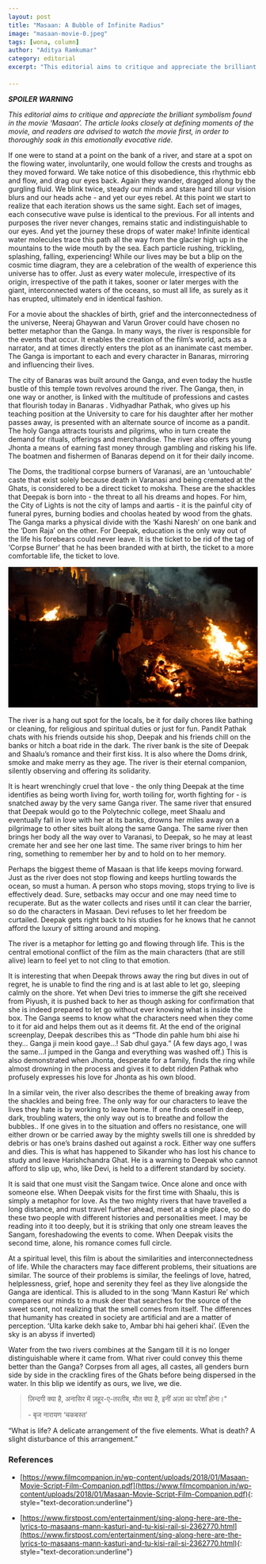 ```yaml
---
layout: post
title: "Masaan: A Bubble of Infinite Radius"
image: "masaan-movie-0.jpeg"
tags: [wona, column]
author: "Aditya Ramkumar"
category: editorial
excerpt: "This editorial aims to critique and appreciate the brilliant symbolism found in the movie ‘Masaan’. The article looks closely at defining moments of the movie, and readers are advised to watch the movie first, in order to thoroughly soak in this emotionally evocative ride."

---
```


***SPOILER WARNING***

*This editorial aims to critique and appreciate the brilliant symbolism found in the movie ‘Masaan’. The article looks closely at defining moments of the movie, and readers are advised to watch the movie first, in order to thoroughly soak in this emotionally evocative ride.*

If one were to stand at a point on the bank of a river, and stare at a spot on the flowing water, involuntarily, one would follow the crests and troughs as they moved forward. We take notice of this disobedience, this rhythmic ebb and flow, and drag our eyes back. Again they wander, dragged along by the gurgling fluid. We blink twice, steady our minds and stare hard till our vision blurs and our heads ache - and yet our eyes rebel. At this point we start to realize that each iteration shows us the same sight. Each set of images, each consecutive wave pulse is identical to the previous. For all intents and purposes the river never changes, remains static and indistinguishable to our eyes. And yet the journey these drops of water make! Infinite identical water molecules trace this path all the way from the glacier high up in the mountains to the wide mouth by the sea. Each particle rushing, trickling, splashing, falling, experiencing! While our lives may be but a blip on the cosmic time diagram, they are a celebration of the wealth of experience this universe has to offer. Just as every water molecule, irrespective of its origin, irrespective of the path it takes, sooner or later merges with the giant, interconnected waters of the oceans, so must all life, as surely as it has erupted, ultimately end in identical fashion.

For a movie about the shackles of birth, grief and the interconnectedness of the universe, Neeraj Ghaywan and Varun Grover could have chosen no better metaphor than the Ganga. In many ways, the river is responsible for the events that occur. It enables the creation of the film’s world, acts as a narrator, and at times directly enters the plot as an inanimate cast member. The Ganga is important to each and every character in Banaras, mirroring and influencing their lives.

The city of Banaras was built around the Ganga, and even today the hustle bustle of this temple town revolves around the river. The Ganga, then, in one way or another, is linked with  the multitude of professions and castes that flourish today in Banaras . Vidhyadhar Pathak, who gives up his teaching position at the University to care for his daughter after her mother passes away, is presented with an alternate source of income as a pandit. The holy Ganga attracts tourists and pilgrims, who in turn create the demand for rituals, offerings and merchandise. The river also offers young Jhonta a means of earning fast money through gambling and risking his life. The boatmen and fishermen of Banaras depend on it for their daily income.

The Doms, the traditional corpse burners of Varanasi, are an ‘untouchable’ caste that exist solely because death in Varanasi and being cremated at the Ghats, is considered to be a direct ticket to moksha. These are the shackles that Deepak is born into - the threat to all his dreams and hopes. For him, the City of Lights is not the city of lamps and aartis -  it is the painful city of funeral pyres, burning bodies and choolas heated by wood from the ghats. The Ganga marks a physical divide with the ‘Kashi Naresh’ on one bank and the ‘Dom Raja’ on the other. For Deepak, education is the only way out of the life his forebears could never leave. It is the ticket to be rid of the tag of ‘Corpse Burner’ that he has been branded with at birth, the ticket to a more comfortable life, the ticket to love.

![masaan](/images/posts/masaan-movie-1.jpeg)

The river is a hang out spot for the locals, be it for daily chores like bathing or cleaning, for religious and spiritual duties or just for fun. Pandit Pathak chats with his friends outside his shop, Deepak and his friends chill on the banks or hitch a boat ride in the dark. The river bank is the site of Deepak and Shaalu’s romance and their first kiss. It is also where the Doms drink, smoke and make merry as they age. The river is their eternal companion, silently observing and offering its solidarity.

It is heart wrenchingly cruel that love - the only thing Deepak at the time identifies as being worth living for, worth toiling for, worth fighting for - is snatched away by the very same Ganga river. The same river that ensured that Deepak would go to the Polytechnic college, meet Shaalu and eventually fall in love with her at its banks, drowns her miles away on a pilgrimage to other sites built along the same Ganga. The same river  then brings her body all the way over to Varanasi, to Deepak, so he may at least cremate her and see her one last time. The same river  brings to him her ring, something to remember her by and to hold on to her memory.

Perhaps the biggest theme of Masaan is that life keeps moving forward. Just as the river does not stop flowing and keeps hurtling towards the ocean, so must a human. A person who stops moving, stops trying to live is effectively dead. Sure, setbacks may occur and one may need time to recuperate. But as the water collects and rises until it can clear the barrier, so do the characters in Masaan. Devi refuses to let her freedom be curtailed. Deepak gets right back to his studies for he knows that he cannot afford the luxury of sitting around and moping.

The river is a metaphor for letting go and flowing through life. This is the central emotional conflict of the film as the main characters (that are still alive) learn to feel yet to not cling to that emotion.

It is interesting that when Deepak throws away the ring but dives in out of regret, he is unable to find the ring and is at last able to let go, sleeping calmly on the shore. Yet when Devi tries to immerse the gift she received from Piyush, it is pushed back to her as though asking for confirmation that she is indeed prepared to let go without ever knowing what is inside the box. The Ganga seems to know what the characters need when they come to it for aid and helps them out as it deems fit. At the end of the original screenplay, Deepak describes this as “Thode din pahle hum bhi aise hi they… Ganga ji mein kood gaye...! Sab dhul gaya.” (A few days ago, I was the same...I jumped in the Ganga and everything was washed off.) This is also demonstrated when Jhonta, desperate for a family, finds the ring while almost drowning in the process and gives it to debt ridden Pathak who profusely expresses his love for Jhonta as his own blood.

In a similar vein, the river also describes the theme of breaking away from the shackles and being free. The only way for our characters to leave the lives they hate is by working to leave home. If one finds oneself in deep, dark, troubling waters, the only way out is to breathe and follow the bubbles.. If one gives in to the situation and offers no resistance, one will either drown or be carried away by the mighty swells till one is shredded by debris or has one’s brains dashed out against a rock. Either way one suffers and dies. This is what has happened to Sikander who has lost his chance to study and leave Harishchandra Ghat. He is a warning to Deepak who cannot afford to slip up, who, like Devi, is held to a different standard by society.

It is said that one must visit the Sangam twice. Once alone and once with someone else. When Deepak visits for the first time with Shaalu, this is simply a metaphor for love. As the two mighty rivers that have travelled a long distance, and must travel further ahead, meet at a single place, so do these two people with different histories and personalities meet. I may be reading into it too deeply, but it is striking that only one stream leaves the Sangam, foreshadowing the events to come. When Deepak visits the second time, alone, his romance comes full circle.

At a spiritual level, this film is about the similarities and interconnectedness of life. While the characters may face different problems, their situations are similar. The source of their problems is similar, the feelings of love, hatred, helplessness, grief, hope and serenity they feel as they live alongside the Ganga are identical. This is alluded to in the song ‘Mann Kasturi Re’ which compares our minds to a musk deer that searches for the source of the sweet scent, not realizing that the smell comes from itself. The differences that humanity has created in society are artificial and are a matter of perception. ‘Ulta karke dekh sake to, Ambar bhi hai geheri khai’. (Even the sky is an abyss if inverted)

Water from the two rivers combines at the Sangam till it is no longer distinguishable where it came from. What river could convey this theme better than the Ganga? Corpses from all ages, all castes, all genders burn side by side in the crackling fires of the Ghats before being dispersed in the water. In this blip we identify as ours, we live, we die.

> ज़िन्दगी क्या है, अनासिर में ज़हूर-ए-तरतीब,
> मौत क्या है, इनीं अज़ा का परेशाँ होना।"
>
> \- बृज नारायण ‘चकबस्त’

“What is life? A delicate arrangement of the five elements.
 What is death? A slight disturbance of this arrangement.”

### References

* [https://www.filmcompanion.in/wp-content/uploads/2018/01/Masaan-Movie-Script-Film-Companion.pdf](https://www.filmcompanion.in/wp-content/uploads/2018/01/Masaan-Movie-Script-Film-Companion.pdf){: style="text-decoration:underline"}

* [https://www.firstpost.com/entertainment/sing-along-here-are-the-lyrics-to-masaans-mann-kasturi-and-tu-kisi-rail-si-2362770.html](https://www.firstpost.com/entertainment/sing-along-here-are-the-lyrics-to-masaans-mann-kasturi-and-tu-kisi-rail-si-2362770.html){: style="text-decoration:underline"}
